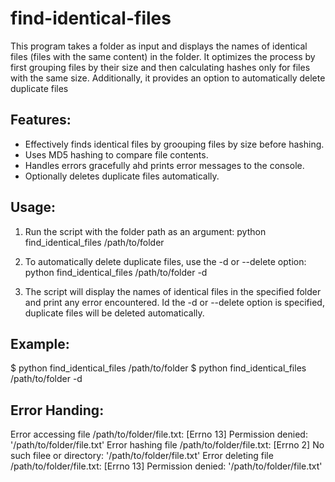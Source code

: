 # find-identical-files

This program takes a folder as input and displays the names of identical files (files with the same content) in the folder.  It optimizes the process by first grouping files by their size and then calculating hashes only for files  with the same size.  Additionally, it provides an option to automatically delete duplicate files

## Features:

- Effectively finds identical files by groouping files by size before hashing.
- Uses MD5 hashing to compare file contents.
- Handles errors gracefully ahd prints error messages to the console.
- Optionally deletes duplicate files automatically.

## Usage:

1. Run the script with the folder path as an argument:
python find_identical_files /path/to/folder

2. To automatically delete duplicate files, use the -d or --delete option:
python find_identical_files /path/to/folder -d

3. The script will display the names of identical files in the specified folder and print any error encountered.  Id the -d or --delete option is specified, duplicate files will be deleted automatically.
## Example:

$ python find_identical_files /path/to/folder
$ python find_identical_files /path/to/folder -d


## Error Handing:

Error accessing file /path/to/folder/file.txt: [Errno 13] Permission denied: '/path/to/folder/file.txt'
Error hashing file /path/to/folder/file.txt: [Errno 2] No such filee or directory: '/path/to/folder/file.txt'
Error deleting file /path/to/folder/file.txt: [Errno 13] Permission denied: '/path/to/folder/file.txt'
